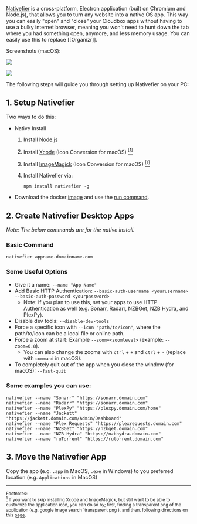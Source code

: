 [Nativefier](https://github.com/jiahaog/nativefier#nativefier) is a cross-platform, Electron application (built on Chromium and Node.js), that allows you to turn any website into a native OS app. This way you can easily "open" and "close" your Cloudbox apps without having to use a bulky internet browser, meaning you won't need to hunt down the tab where you had something open, anymore, and less memory usage.  You can easily use this to replace [[Organizr]]. 




Screenshots (macOS):

![](https://i.imgur.com/bHYzgix.png)


![](https://i.imgur.com/QnTjO7e.png)




The following steps will guide you through setting up Nativefier on your PC:


## 1. Setup Nativefier

Two ways to do this:

* Native Install

   1. Install [Node.js](https://nodejs.org/en/download/current)

   1. Install [Xcode](https://developer.apple.com/xcode) (Icon Conversion for macOS) <a href="#note1" id="note1ref"><sup>[1]</sup></a>

   1. Install [ImageMagick](https://www.imagemagick.org/script/download.php) (Icon Conversion for macOS) <a href="#note1" id="note1ref"><sup>[1]</sup></a>

   1. Install Nativefier via:

      ```
      npm install nativefier -g
      ```
* Download the docker [image](https://hub.docker.com/r/jiahaog/nativefier/) and use the [run command](https://github.com/jiahaog/nativefier#docker-image).

## 2. Create Nativefier Desktop Apps 

_Note: The below commands are for the native install._

### Basic Command


```
nativefier appname.domainname.com
```

### Some Useful Options

- Give it a name: `--name "App Name"`
- Add Basic HTTP Authentication: `--basic-auth-username <yourusername> --basic-auth-password <yourpassword>`
  - Note: If you plan to use this, set your apps to use HTTP Authentication as well (e.g. Sonarr, Radarr, NZBGet, NZB Hydra, and PlexPy).
- Disable dev tools: `--disable-dev-tools `
- Force a specific icon with `--icon "path/to/icon"`, where the path/to/icon can be a local file or online path.
- Force a zoom at start: Example `--zoom=<zoomlevel>` (example: `--zoom=0.8`). 
  - You can also change the zooms with `ctrl` + `+` and `ctrl` +  `-` (replace with `command` in macOS).
- To completely quit out of the app when you close the window (for macOS): `--fast-quit`

### Some examples you can use:

```
nativefier --name "Sonarr" "https://sonarr.domain.com"
nativefier --name "Radarr" "https://sonarr.domain.com"
nativefier --name "PlexPy" "https://plexpy.domain.com/home"
nativefier --name "Jackett" "https://jackett.domain.com/Admin/Dashboard"
nativefier --name "Plex Requests" "https://plexrequests.domain.com"
nativefier --name "NZBGet" "https://nzbget.domain.com"
nativefier --name "NZB Hydra" "https://nzbhydra.domain.com"
nativefier --name "ruTorrent" "https://rutorrent.domain.com"

```

## 3. Move the Nativefier App 

Copy the app (e.g.  `.app` in MacOS, `.exe` in Windows) to you preferred location (e.g. `Applications` in MacOS)



---
<sub>Footnotes:<br></sub>
<sub> <a id="note1" href="#note1ref"><sup>1</sup></a> If you want to skip installing Xcode and ImageMagick, but still want to be able to customize the application icon, you can do so by; first, finding a transparent png of the application (e.g. google image search `transparent png <appname>), and then, following directions on this <a href="https://support.apple.com/en-us/HT201737">page</a>.</sub>